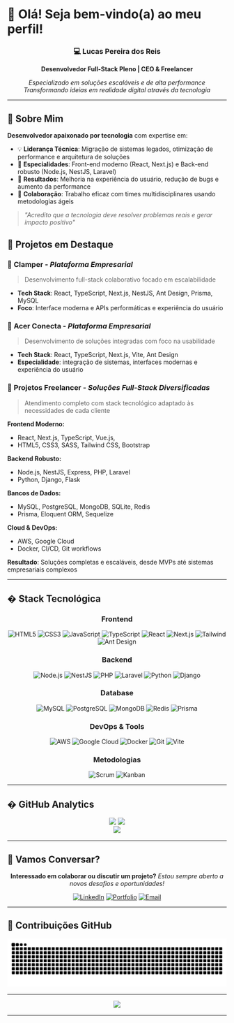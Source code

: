 # 👋 Olá! Seja bem-vindo(a) ao meu perfil!

<div align="center">

### 💻 Lucas Pereira dos Reis
**Desenvolvedor Full-Stack Pleno | CEO & Freelancer**

*Especializado em soluções escaláveis e de alta performance*
*Transformando ideias em realidade digital através da tecnologia*

</div>

---

## 🚀 Sobre Mim

**Desenvolvedor apaixonado por tecnologia** com expertise em:
- 💡 **Liderança Técnica**: Migração de sistemas legados, otimização de performance e arquitetura de soluções
- 🎯 **Especialidades**: Front-end moderno (React, Next.js) e Back-end robusto (Node.js, NestJS, Laravel)
- 🌟 **Resultados**: Melhoria na experiência do usuário, redução de bugs e aumento da performance
- 🤝 **Colaboração**: Trabalho eficaz com times multidisciplinares usando metodologias ágeis

> *"Acredito que a tecnologia deve resolver problemas reais e gerar impacto positivo"*

## 💼 Projetos em Destaque

### 🏢 **Clamper** - *Plataforma Empresarial*
> Desenvolvimento full-stack colaborativo focado em escalabilidade
- **Tech Stack**: React, TypeScript, Next.js, NestJS, Ant Design, Prisma, MySQL
- **Foco**: Interface moderna e APIs performáticas e experiência do usuário

### 🔗 **Acer Conecta** - *Plataforma Empresarial*  
> Desenvolvimento de soluções integradas com foco na usabilidade
- **Tech Stack**: React, TypeScript, Next.js, Vite, Ant Design
- **Especialidade**: integração de sistemas, interfaces modernas e experiência do usuário

### 🚀 **Projetos Freelancer** - *Soluções Full-Stack Diversificadas*
> Atendimento completo com stack tecnológico adaptado às necessidades de cada cliente

**Frontend Moderno:**
- React, Next.js, TypeScript, Vue.js,
- HTML5, CSS3, SASS, Tailwind CSS, Bootstrap

**Backend Robusto:** 
- Node.js, NestJS, Express, PHP, Laravel
- Python, Django, Flask

**Bancos de Dados:**
- MySQL, PostgreSQL, MongoDB, SQLite, Redis
- Prisma, Eloquent ORM, Sequelize

**Cloud & DevOps:**
- AWS, Google Cloud
- Docker, CI/CD, Git workflows

**Resultado**: Soluções completas e escaláveis, desde MVPs até sistemas empresariais complexos

---

## �️ Stack Tecnológica

<div align="center">

### Frontend
<img src="https://img.shields.io/badge/HTML5-E34F26?style=for-the-badge&logo=html5&logoColor=white" alt="HTML5">
<img src="https://img.shields.io/badge/CSS3-1572B6?style=for-the-badge&logo=css3&logoColor=white" alt="CSS3">
<img src="https://img.shields.io/badge/JavaScript-F7DF1E?style=for-the-badge&logo=javascript&logoColor=black" alt="JavaScript">
<img src="https://img.shields.io/badge/TypeScript-3178C6?style=for-the-badge&logo=typescript&logoColor=white" alt="TypeScript">
<img src="https://img.shields.io/badge/React-61DAFB?style=for-the-badge&logo=react&logoColor=black" alt="React">
<img src="https://img.shields.io/badge/Next.js-000000?style=for-the-badge&logo=next-dot-js&logoColor=white" alt="Next.js">
<img src="https://img.shields.io/badge/Tailwind_CSS-38B2AC?style=for-the-badge&logo=tailwind-css&logoColor=white" alt="Tailwind">
<img src="https://img.shields.io/badge/Ant_Design-0170FE?style=for-the-badge&logo=antdesign&logoColor=white" alt="Ant Design">

### Backend
<img src="https://img.shields.io/badge/Node.js-43853D?style=for-the-badge&logo=node-dot-js&logoColor=white" alt="Node.js">
<img src="https://img.shields.io/badge/NestJS-E0234E?style=for-the-badge&logo=nestjs&logoColor=white" alt="NestJS">
<img src="https://img.shields.io/badge/PHP-777BB4?style=for-the-badge&logo=php&logoColor=white" alt="PHP">
<img src="https://img.shields.io/badge/Laravel-FF2D20?style=for-the-badge&logo=laravel&logoColor=white" alt="Laravel">
<img src="https://img.shields.io/badge/Python-3776AB?style=for-the-badge&logo=python&logoColor=white" alt="Python">
<img src="https://img.shields.io/badge/Django-092E20?style=for-the-badge&logo=django&logoColor=white" alt="Django">

### Database
<img src="https://img.shields.io/badge/MySQL-4479A1?style=for-the-badge&logo=mysql&logoColor=white" alt="MySQL">
<img src="https://img.shields.io/badge/PostgreSQL-316192?style=for-the-badge&logo=postgresql&logoColor=white" alt="PostgreSQL">
<img src="https://img.shields.io/badge/MongoDB-4EA94B?style=for-the-badge&logo=mongodb&logoColor=white" alt="MongoDB">
<img src="https://img.shields.io/badge/Redis-DC382D?style=for-the-badge&logo=redis&logoColor=white" alt="Redis">
<img src="https://img.shields.io/badge/Prisma-2D3748?style=for-the-badge&logo=prisma&logoColor=white" alt="Prisma">

### DevOps & Tools
<img src="https://img.shields.io/badge/AWS-232F3E?style=for-the-badge&logo=amazon-aws&logoColor=white" alt="AWS">
<img src="https://img.shields.io/badge/Google_Cloud-4285F4?style=for-the-badge&logo=google-cloud&logoColor=white" alt="Google Cloud">
<img src="https://img.shields.io/badge/Docker-2496ED?style=for-the-badge&logo=docker&logoColor=white" alt="Docker">
<img src="https://img.shields.io/badge/Git-F05032?style=for-the-badge&logo=git&logoColor=white" alt="Git">
<img src="https://img.shields.io/badge/Vite-646CFF?style=for-the-badge&logo=vite&logoColor=white" alt="Vite">

### Metodologias
<img src="https://img.shields.io/badge/Scrum-6DB33F?style=for-the-badge&logo=scrumalliance&logoColor=white" alt="Scrum">
<img src="https://img.shields.io/badge/Kanban-0052CC?style=for-the-badge&logo=kanban&logoColor=white" alt="Kanban">

</div>


---

## � GitHub Analytics

<div align="center">
  <img height="180em" src="https://github-readme-stats.vercel.app/api?username=lucascodev&theme=dark&show_icons=true&hide_border=true&count_private=true&include_all_commits=true" />
  <img height="180em" src="https://github-readme-stats.vercel.app/api/top-langs/?username=lucascodev&layout=compact&theme=dark&hide_border=true&langs_count=8" />
</div>

<div align="center">
  <img src="https://github-readme-streak-stats.herokuapp.com/?user=lucascodev&theme=dark&hide_border=true" />
</div>

---

## 🤝 Vamos Conversar?

<div align="center">

**Interessado em colaborar ou discutir um projeto?**
*Estou sempre aberto a novos desafios e oportunidades!*

[![LinkedIn](https://img.shields.io/badge/LinkedIn-0077B5?style=for-the-badge&logo=linkedin&logoColor=white)](https://www.linkedin.com/in/lucas-pereira-dos-reis-60a49b18b/)
[![Portfolio](https://img.shields.io/badge/Portfolio-FF6B35?style=for-the-badge&logo=firefox&logoColor=white)](https://lucascodev.com.br/)
[![Email](https://img.shields.io/badge/Email-D14836?style=for-the-badge&logo=gmail&logoColor=white)](mailto:lucas.codev@hotmail.com)

</div>

---

## 🐍 Contribuições GitHub

<div align="center">
  <picture>
    <source media="(prefers-color-scheme: dark)" srcset="https://raw.githubusercontent.com/lucascodev/lucascodev/outputs/dist/github-snake-dark.svg">
    <source media="(prefers-color-scheme: light)" srcset="https://raw.githubusercontent.com/lucascodev/lucascodev/outputs/dist/github-snake.svg">
    <img alt="github contribution grid snake animation" src="https://raw.githubusercontent.com/lucascodev/lucascodev/outputs/dist/github-snake.svg">
  </picture>
</div>

---

<div align="center">
  <img src="https://komarev.com/ghpvc/?username=lucascodev&color=blue&style=flat-square&label=Profile+Views" />
</div>

---
